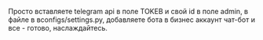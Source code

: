 Просто вставляете telegram api в поле TOKEB и свой id в поле admin, в файле в вconfigs/settings.py, добавляете бота в бизнес аккаунт чат-бот и все - готово, наслаждайтесь.
